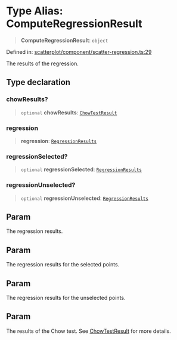 # Type Alias: ComputeRegressionResult

> **ComputeRegressionResult**: `object`

Defined in: [scatterplot/component/scatter-regression.ts:29](https://github.com/GeoDaCenter/openassistant/blob/a1bcfdf89aac2d64b3bda9cf92b96ead076def28/packages/echarts/src/scatterplot/component/scatter-regression.ts#L29)

The results of the regression.

## Type declaration

### chowResults?

> `optional` **chowResults**: [`ChowTestResult`](ChowTestResult.md)

### regression

> **regression**: [`RegressionResults`](RegressionResults.md)

### regressionSelected?

> `optional` **regressionSelected**: [`RegressionResults`](RegressionResults.md)

### regressionUnselected?

> `optional` **regressionUnselected**: [`RegressionResults`](RegressionResults.md)

## Param

The regression results.

## Param

The regression results for the selected points.

## Param

The regression results for the unselected points.

## Param

The results of the Chow test. See [ChowTestResult](ChowTestResult.md) for more details.
